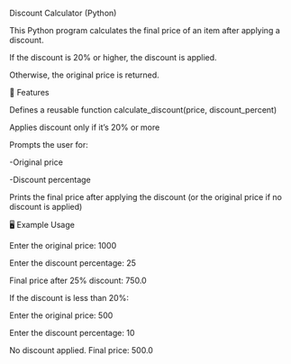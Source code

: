 Discount Calculator (Python)

This Python program calculates the final price of an item after applying a discount.

If the discount is 20% or higher, the discount is applied.

Otherwise, the original price is returned.


📌 Features

Defines a reusable function calculate_discount(price, discount_percent)

Applies discount only if it’s 20% or more

Prompts the user for:

-Original price

-Discount percentage

Prints the final price after applying the discount (or the original price if no discount is applied)


🖥️ Example Usage

Enter the original price: 1000

Enter the discount percentage: 25

Final price after 25% discount: 750.0


If the discount is less than 20%:

Enter the original price: 500

Enter the discount percentage: 10

No discount applied. Final price: 500.0



